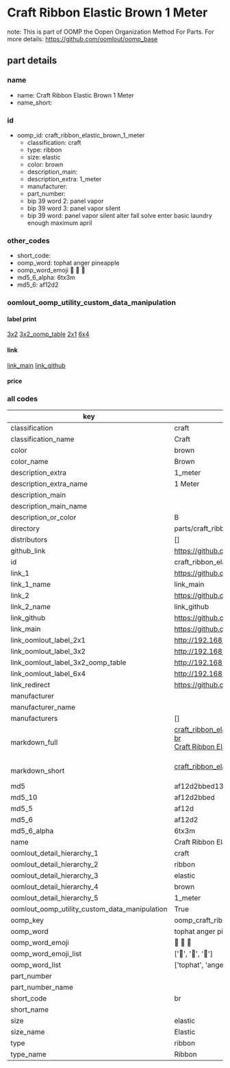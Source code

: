 # Craft Ribbon Elastic Brown 1 Meter  

note: This is part of OOMP the Oopen Organization Method For Parts. For more details: https://github.com/oomlout/oomp_base

##  part details
  







### name
* name: Craft Ribbon Elastic Brown 1 Meter
* name_short: 
### id
* oomp_id: craft_ribbon_elastic_brown_1_meter
  * classification: craft
  * type: ribbon
  * size: elastic
  * color: brown
  * description_main: 
  * description_extra: 1_meter
  * manufacturer: 
  * part_number: 
  * bip 39 word 2: panel vapor
  * bip 39 word 3: panel vapor silent
  * bip 39 word: panel vapor silent alter fall solve enter basic laundry enough maximum april

### other_codes
* short_code: 
* oomp_word: tophat anger pineapple
* oomp_word_emoji :tophat: :anger: :pineapple:
* md5_6_alpha: 6tx3m
* md5_6: af12d2






### oomlout_oomp_utility_custom_data_manipulation
#### label print
[3x2](http://192.168.1.245:1112/?label=oomp%206tx3m)
[3x2_oomp_table](http://192.168.1.108:1112/?label=oomp%206tx3m)
[2x1](http://192.168.1.242:1112/?label=oomp%206tx3m)
[6x4](http://192.168.1.55:1112/?label=oomp%206tx3m)    

#### link

[link_main](https://github.com/oomlout/oomlout_oomp_version_1_messy/tree/main/parts/craft_ribbon_elastic_brown_1_meter) [link_github](https://github.com/oomlout/oomlout_oomp_version_1_messy/tree/main/parts/craft_ribbon_elastic_brown_1_meter)                             

#### price







### all codes 
| key | value |  
| --- | --- |  
| classification | craft |  
| classification_name | Craft |  
| color | brown |  
| color_name | Brown |  
| description_extra | 1_meter |  
| description_extra_name | 1 Meter |  
| description_main |  |  
| description_main_name |  |  
| description_or_color | B  |  
| directory | parts/craft_ribbon_elastic_brown_1_meter |  
| distributors | [] |  
| github_link | https://github.com/oomlout/oomlout_oomp_part_src/tree/main/parts/craft_ribbon_elastic_brown_1_meter |  
| id | craft_ribbon_elastic_brown_1_meter |  
| link_1 | https://github.com/oomlout/oomlout_oomp_version_1_messy/tree/main/parts/craft_ribbon_elastic_brown_1_meter |  
| link_1_name | link_main |  
| link_2 | https://github.com/oomlout/oomlout_oomp_version_1_messy/tree/main/parts/craft_ribbon_elastic_brown_1_meter |  
| link_2_name | link_github |  
| link_github | https://github.com/oomlout/oomlout_oomp_version_1_messy/tree/main/parts/craft_ribbon_elastic_brown_1_meter |  
| link_main | https://github.com/oomlout/oomlout_oomp_version_1_messy/tree/main/parts/craft_ribbon_elastic_brown_1_meter |  
| link_oomlout_label_2x1 | http://192.168.1.242:1112/?label=oomp%206tx3m |  
| link_oomlout_label_3x2 | http://192.168.1.245:1112/?label=oomp%206tx3m |  
| link_oomlout_label_3x2_oomp_table | http://192.168.1.108:1112/?label=oomp%206tx3m |  
| link_oomlout_label_6x4 | http://192.168.1.55:1112/?label=oomp%206tx3m |  
| link_redirect | https://github.com/oomlout/oomlout_oomp_version_1_messy/tree/main/parts/craft_ribbon_elastic_brown_1_meter |  
| manufacturer |  |  
| manufacturer_name |  |  
| manufacturers | [] |  
| markdown_full | [craft_ribbon_elastic_brown_1_meter](none)<br>[br](none)<br>[Craft Ribbon Elastic Brown 1 Meter](none)<br><br> |  
| markdown_short | [craft_ribbon_elastic_brown_1_meter](none)<br><br> |  
| md5 | af12d2bbed13096f3ba9107790fc5cfc |  
| md5_10 | af12d2bbed |  
| md5_5 | af12d |  
| md5_6 | af12d2 |  
| md5_6_alpha | 6tx3m |  
| name | Craft Ribbon Elastic Brown 1 Meter |  
| oomlout_detail_hierarchy_1 | craft |  
| oomlout_detail_hierarchy_2 | ribbon |  
| oomlout_detail_hierarchy_3 | elastic |  
| oomlout_detail_hierarchy_4 | brown |  
| oomlout_detail_hierarchy_5 | 1_meter |  
| oomlout_oomp_utility_custom_data_manipulation | True |  
| oomp_key | oomp_craft_ribbon_elastic_brown_1_meter |  
| oomp_word | tophat anger pineapple |  
| oomp_word_emoji | :tophat: :anger: :pineapple: |  
| oomp_word_emoji_list | [':tophat:', ':anger:', ':pineapple:'] |  
| oomp_word_list | ['tophat', 'anger', 'pineapple'] |  
| part_number |  |  
| part_number_name |  |  
| short_code | br |  
| short_name |  |  
| size | elastic |  
| size_name | Elastic |  
| type | ribbon |  
| type_name | Ribbon |  
